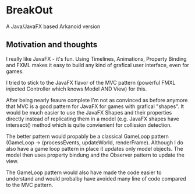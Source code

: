 # BreakOut
A Java/JavaFX based Arkanoid version

## Motivation and thoughts
I really like JavaFX - it's fun. Using Timelines, Animations, Property Binding and FXML makes it easy to build any kind of grafical user interface, even for games.

I tried to stick to the JavaFX flavor of the MVC pattern (powerful FMXL injected Controller which knows Model AND View) for this.

After being nearly feaure complete I'm not as convinced as before anymore that MVC is a good pattern for JavaFX for games with grafical "shapes". It would be much easier to use the JavaFX Shapes and their properties directly instead of replicating them in a model (e.g. JavaFX shapes have intersect() method which is quite convienient for collission detection. 

The better pattern would propably be a classical GameLoop pattern (GameLoop -> (processEvents, updateWorld, renderFrame). Although I do also have a game loop pattern in place it updates only model objects. The model then uses property bindung and the Observer pattern to update the view. 

The GameLoop pattern would also have made the code easier to understand and would probalby have avoided many line of code compared to the MVC pattern.
